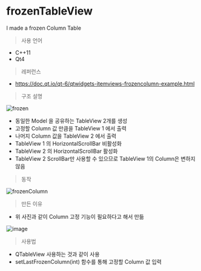 # frozenTableView
I made a frozen Column Table

>사용 언어
- C++11
- Qt4

>레퍼런스
- https://doc.qt.io/qt-6/qtwidgets-itemviews-frozencolumn-example.html


>구조 설명

![frozen](https://user-images.githubusercontent.com/49215689/229468626-16a7e78d-7e20-4166-87c2-f767f629d7a8.png)
- 동일한 Model 을 공유하는 TableView 2개를 생성
- 고정할 Column 값 만큼을 TableView 1 에서 출력
- 나머지 Column 값을 TableView 2 에서 출력
- TableView 1 의 HorizontalScrollBar 비활성화
- TableView 2 의 HorizontalScrollBar 활성화
- TableView 2 ScrollBar만 사용할 수 있으므로 TableView 1의 Column은 변하지 않음

>동작

![frozenColumn](https://user-images.githubusercontent.com/49215689/229465986-acf67010-df9f-4c17-b598-f052cb0f0f94.gif)

>만든 이유
- 위 사진과 같이 Column 고정 기능이 필요하다고 해서 만듦

![image](https://user-images.githubusercontent.com/49215689/229467098-e372061b-caa2-4a0a-bd45-879de4715939.png)

>사용법
- QTableView 사용하는 것과 같이 사용
- setLastFrozenColumn(int) 함수를 통해 고정할 Column 값 입력
